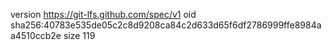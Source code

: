 version https://git-lfs.github.com/spec/v1
oid sha256:40783e535de05c2c8d9208ca84c2d633d65f6df2786999ffe8984aa4510ccb2e
size 119
